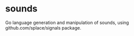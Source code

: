 # sounds
Go language generation and manipulation of sounds, using github.com/splace/signals package. 
